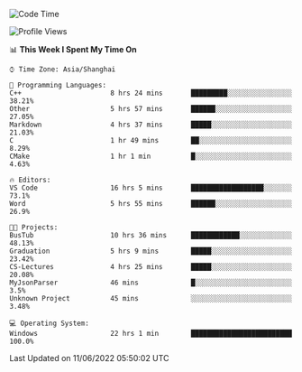 <!--START_SECTION:waka-->
![Code Time](http://img.shields.io/badge/Code%20Time-114%20hrs%2046%20mins-blue)

![Profile Views](http://img.shields.io/badge/Profile%20Views-0-blue)

📊 **This Week I Spent My Time On** 

```text
⌚︎ Time Zone: Asia/Shanghai

💬 Programming Languages: 
C++                      8 hrs 24 mins       █████████░░░░░░░░░░░░░░░░   38.21% 
Other                    5 hrs 57 mins       ██████░░░░░░░░░░░░░░░░░░░   27.05% 
Markdown                 4 hrs 37 mins       █████░░░░░░░░░░░░░░░░░░░░   21.03% 
C                        1 hr 49 mins        ██░░░░░░░░░░░░░░░░░░░░░░░   8.29% 
CMake                    1 hr 1 min          █░░░░░░░░░░░░░░░░░░░░░░░░   4.63%

🔥 Editors: 
VS Code                  16 hrs 5 mins       ██████████████████░░░░░░░   73.1% 
Word                     5 hrs 55 mins       ██████░░░░░░░░░░░░░░░░░░░   26.9%

🐱‍💻 Projects: 
BusTub                   10 hrs 36 mins      ████████████░░░░░░░░░░░░░   48.13% 
Graduation               5 hrs 9 mins        █████░░░░░░░░░░░░░░░░░░░░   23.42% 
CS-Lectures              4 hrs 25 mins       █████░░░░░░░░░░░░░░░░░░░░   20.08% 
MyJsonParser             46 mins             █░░░░░░░░░░░░░░░░░░░░░░░░   3.5% 
Unknown Project          45 mins             ░░░░░░░░░░░░░░░░░░░░░░░░░   3.48%

💻 Operating System: 
Windows                  22 hrs 1 min        █████████████████████████   100.0%

```


 Last Updated on 11/06/2022 05:50:02 UTC
<!--END_SECTION:waka-->